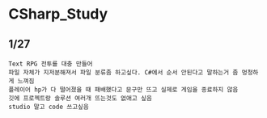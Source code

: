 # CSharp_Study

## 1/27
```
Text RPG 전투를 대충 만들어
파일 자체가 지저분해져서 파일 분류좀 하고싶다. C#에서 순서 안된다고 말하는거 좀 멍청하게 느껴짐
플레이어 hp가 다 떨어졌을 때 패배했다고 문구만 뜨고 실제로 게임을 종료하지 않음
깃에 프로젝트랑 솔루션 여러개 뜨는것도 없애고 싶음
studio 말고 code 쓰고싶음
```
